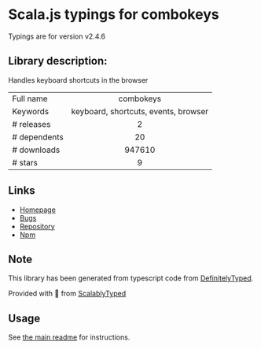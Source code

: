 
# Scala.js typings for combokeys

Typings are for version v2.4.6

## Library description:
Handles keyboard shortcuts in the browser

|                    |                 |
| ------------------ | :-------------: |
| Full name          | combokeys |
| Keywords           | keyboard, shortcuts, events, browser |
| # releases         | 2 |
| # dependents       | 20 |
| # downloads        | 947610 |
| # stars            | 9 |

## Links
- [Homepage](https://github.com/PolicyStat/combokeys)
- [Bugs](https://github.com/PolicyStat/combokeys/issues)
- [Repository](https://github.com/PolicyStat/combokeys)
- [Npm](https://www.npmjs.com/package/combokeys)
    


## Note
This library has been generated from typescript code from [DefinitelyTyped](https://definitelytyped.org).

Provided with :purple_heart: from [ScalablyTyped](https://github.com/oyvindberg/ScalablyTyped)

## Usage
See [the main readme](../../readme.md) for instructions.


